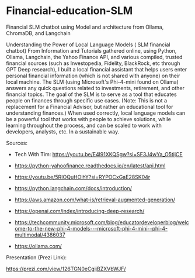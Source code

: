 # Financial-education-SLM
Financial SLM chatbot using Model and architecture from Ollama, ChromaDB, and Langchain


Understanding the Power of Local Language Models ( SLM financial chatbot)
From Information and Tutorials gathered online, using Python, Ollama, Langchain, the Yahoo Finance API, and various compiled, trusted financial sources (such as Investopedia, Fidelity, BlackRock, etc through GPT Deep research), I built a local financial assistant that helps users enter personal financial information (which is not shared with anyone) on their local machine. The SLM (using Microsoft's Phi-4-mini found on Ollama) answers any quick questions related to investments, retirement, and other financial topics. The goal of the SLM is to serve as a tool that educates people on finances through specific use cases. 
(Note: This is not a replacement for a Financial Advisor, but rather an educational tool for understanding finances.) 
When used correctly, local language models can be a powerful tool that works with people to achieve solutions, while learning throughout the process, and can be scaled to work with developers, analysts, etc. 
In a sustainable way.

Sources:

- Tech With Tim: https://youtu.be/E4l91XKQSgw?si=SF3J4wYa_O5tijCE

- https://python-yahoofinance.readthedocs.io/en/latest/api.html

- https://youtu.be/5RIOQuHOihY?si=RYPOCxGaE28SK04r

- https://python.langchain.com/docs/introduction/

- https://aws.amazon.com/what-is/retrieval-augmented-generation/

- https://openai.com/index/introducing-deep-research/

- https://techcommunity.microsoft.com/blog/educatordeveloperblog/welcome-to-the-new-phi-4-models---microsoft-phi-4-mini--phi-4-multimodal/4386037

- https://ollama.com/

Presentation (Prezi Link):

https://prezi.com/view/126TGN0eCgijBZXVbWJF/

